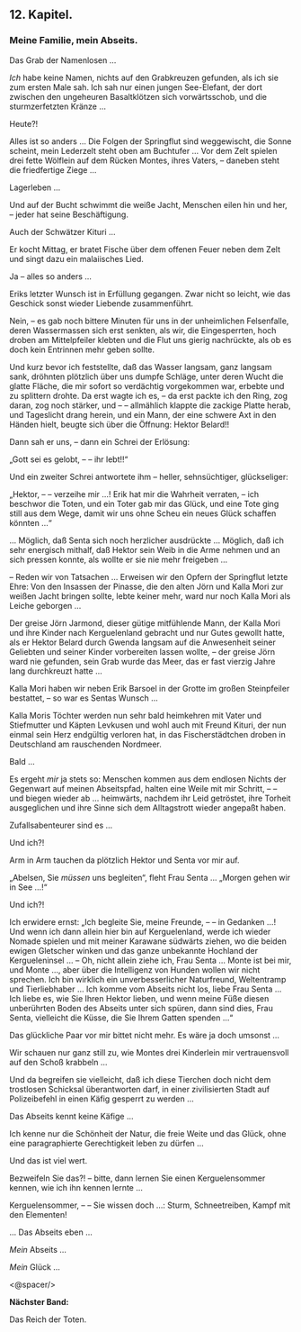 <h2>12. Kapitel.</h2>
<h3>Meine Familie, mein Abseits.</h3>

Das Grab der Namenlosen …

*Ich* habe keine Namen, nichts auf den Grabkreuzen gefunden, als ich sie zum
ersten Male sah. Ich sah nur einen jungen See-Elefant, der dort zwischen den
ungeheuren Basaltklötzen sich vorwärtsschob, und die sturmzerfetzten Kränze …

Heute?!

Alles ist so anders … Die Folgen der Springflut sind weggewischt, die Sonne
scheint, mein Lederzelt steht oben am Buchtufer … Vor dem Zelt spielen drei
fette Wölflein auf dem Rücken Montes, ihres Vaters, – daneben steht die
friedfertige Ziege …

Lagerleben …

Und auf der Bucht schwimmt die weiße Jacht, Menschen eilen hin und her, – jeder
hat seine Beschäftigung.

Auch der Schwätzer Kituri …

Er kocht Mittag, er bratet Fische über dem offenen Feuer neben dem Zelt und
singt dazu ein malaiisches Lied.

Ja – alles so anders …

Eriks letzter Wunsch ist in Erfüllung gegangen. Zwar nicht so leicht, wie das
Geschick sonst wieder Liebende zusammenführt.

Nein, – es gab noch bittere Minuten für uns in der unheimlichen Felsenfalle,
deren Wassermassen sich erst senkten, als wir, die Eingesperrten, hoch droben
am Mittelpfeiler klebten und die Flut uns gierig nachrückte, als ob es doch
kein Entrinnen mehr geben sollte.

Und kurz bevor ich feststellte, daß das Wasser langsam, ganz langsam sank,
dröhnten plötzlich über uns dumpfe Schläge, unter deren Wucht die glatte
Fläche, die mir sofort so verdächtig vorgekommen war, erbebte und zu splittern
drohte. Da erst wagte ich es, – da erst packte ich den Ring, zog daran, zog
noch stärker, und – – allmählich klappte die zackige Platte herab, und
Tageslicht drang herein, und ein Mann, der eine schwere Axt in den Händen
hielt, beugte sich über die Öffnung: Hektor Belard!!

Dann sah er uns, – dann ein Schrei der Erlösung:

„Gott sei es gelobt, – – ihr lebt!!“

Und ein zweiter Schrei antwortete ihm – heller, sehnsüchtiger, glückseliger:

„Hektor, – – verzeihe mir …! Erik hat mir die Wahrheit verraten, – ich beschwor
die Toten, und ein Toter gab mir das Glück, und eine Tote ging still aus dem
Wege, damit wir uns ohne Scheu ein neues Glück schaffen könnten …“

… Möglich, daß Senta sich noch herzlicher ausdrückte … Möglich, daß ich sehr
energisch mithalf, daß Hektor sein Weib in die Arme nehmen und an sich pressen
konnte, als wollte er sie nie mehr freigeben …

– Reden wir von Tatsachen … Erweisen wir den Opfern der Springflut letzte Ehre:
Von den Insassen der Pinasse, die den alten Jörn und Kalla Mori zur weißen
Jacht bringen sollte, lebte keiner mehr, ward nur noch Kalla Mori als Leiche
geborgen …

Der greise Jörn Jarmond, dieser gütige mitfühlende Mann, der Kalla Mori und
ihre Kinder nach Kerguelenland gebracht und nur Gutes gewollt hatte, als er
Hektor Belard durch Gwenda langsam auf die Anwesenheit seiner Geliebten und
seiner Kinder vorbereiten lassen wollte, – der greise Jörn ward nie gefunden,
sein Grab wurde das Meer, das er fast vierzig Jahre lang durchkreuzt hatte …

Kalla Mori haben wir neben Erik Barsoel in der Grotte im großen Steinpfeiler
bestattet, – so war es Sentas Wunsch …

Kalla Moris Töchter werden nun sehr bald heimkehren mit Vater und Stiefmutter
und Käpten Levkusen und wohl auch mit Freund Kituri, der nun einmal sein Herz
endgültig verloren hat, in das Fischerstädtchen droben in Deutschland am
rauschenden Nordmeer.

Bald …

Es ergeht *mir* ja stets so: Menschen kommen aus dem endlosen Nichts der
Gegenwart auf meinen Abseitspfad, halten eine Weile mit mir Schritt, – – und
biegen wieder ab … heimwärts, nachdem ihr Leid getröstet, ihre Torheit
ausgeglichen und ihre Sinne sich dem Alltagstrott wieder angepaßt haben.

Zufallsabenteurer sind es …

Und ich?!

Arm in Arm tauchen da plötzlich Hektor und Senta vor mir auf.

„Abelsen, Sie *müssen* uns begleiten“, fleht Frau Senta … „Morgen gehen wir in
See …!“

Und ich?!

Ich erwidere ernst: „Ich begleite Sie, meine Freunde, – – in Gedanken …! Und
wenn ich dann allein hier bin auf Kerguelenland, werde ich wieder Nomade
spielen und mit meiner Karawane südwärts ziehen, wo die beiden ewigen Gletscher
winken und das ganze unbekannte Hochland der Kergueleninsel … – Oh, nicht
allein ziehe ich, Frau Senta … Monte ist bei mir, und Monte …, aber über die
Intelligenz von Hunden wollen wir nicht sprechen. Ich bin wirklich ein
unverbesserlicher Naturfreund, Weltentramp und Tierliebhaber … Ich komme vom
Abseits nicht los, liebe Frau Senta … Ich liebe es, wie Sie Ihren Hektor
lieben, und wenn meine Füße diesen unberührten Boden des Abseits unter sich
spüren, dann sind dies, Frau Senta, vielleicht die Küsse, die Sie Ihrem Gatten
spenden …“

Das glückliche Paar vor mir bittet nicht mehr. Es wäre ja doch umsonst …

Wir schauen nur ganz still zu, wie Montes drei Kinderlein mir vertrauensvoll
auf den Schoß krabbeln …

Und da begreifen sie vielleicht, daß ich diese Tierchen doch nicht dem
trostlosen Schicksal überantworten darf, in einer zivilisierten Stadt auf
Polizeibefehl in einen Käfig gesperrt zu werden …

Das Abseits kennt keine Käfige …

Ich kenne nur die Schönheit der Natur, die freie Weite und das Glück, ohne eine
paragraphierte Gerechtigkeit leben zu dürfen …

Und das ist viel wert.

Bezweifeln Sie das?! – bitte, dann lernen Sie einen Kerguelensommer kennen, wie
ich ihn kennen lernte …

Kerguelensommer, – – Sie wissen doch …: Sturm, Schneetreiben, Kampf mit den
Elementen!

… Das Abseits eben …

*Mein* Abseits …

*Mein* Glück …

<@spacer/>

__Nächster Band:__

Das Reich der Toten.


